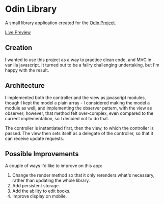 # Odin Library

A small library application created for the [Odin Project](www.the).

[Live Preview](https://hornmichaels.github.io/odin-library/)

## Creation

I wanted to use this project as a way to practice clean code, and MVC in vanilla javascript. It turned out to be a failry challenging undertaking, but I'm happy with the result.

## Architecture

I implemented both the controller and the view as javascript modules, though I kept the model a plain array - I considered making the model a module as well, and implementing the observer pattern, with the view as observer; however, that method felt over-complex, even compared to the current implementation, so I decided not to do that.

The controller is instantiated first, then the view, to which the controller is passed. The view then sets itself as a delegate of the controller, so that it can receive update requests.

## Possible Improvements

A couple of ways I'd like to improve on this app:

1. Change the render method so that it only rerenders what's necessary, rather than updating the whole library.
2. Add persistent storage.
3. Add the ability to edit books.
4. Improve display on mobile.